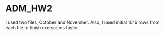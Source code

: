 # ADM_HW2

I used two files, October and November. Also, I used initial 10^6 rows from each file to finish exerscices faster. 
